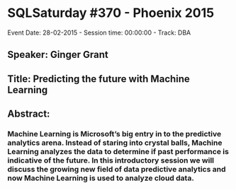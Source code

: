 # SQLSaturday #370 - Phoenix 2015
Event Date: 28-02-2015 - Session time: 00:00:00 - Track: DBA
## Speaker: Ginger Grant
## Title: Predicting the future with Machine Learning  
## Abstract:
### Machine Learning is Microsoft’s big entry in to the predictive analytics arena.  Instead of staring into crystal balls, Machine Learning analyzes the data to determine if past performance is indicative of the future.  In this introductory session we will discuss the growing new field of data predictive analytics and now Machine Learning is used to analyze cloud data.                      
